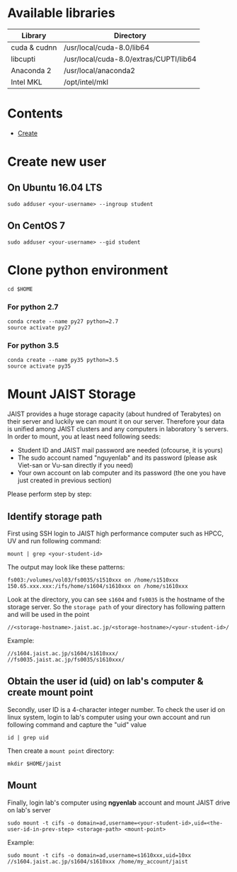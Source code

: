 #  Available libraries
Library | Directory
--- | ---
cuda & cudnn | /usr/local/cuda-8.0/lib64
libcupti | /usr/local/cuda-8.0/extras/CUPTI/lib64
Anaconda 2 | /usr/local/anaconda2
Intel MKL | /opt/intel/mkl


# Contents

- [Create]()
    
#  Create new user 
## On Ubuntu 16.04 LTS
``` 
sudo adduser <your-username> --ingroup student
```
## On CentOS 7
``` 
sudo adduser <your-username> --gid student
```
#  Clone python environment

```
cd $HOME
```
### For python 2.7
``` 
conda create --name py27 python=2.7
source activate py27
```
### For python 3.5
``` 
conda create --name py35 python=3.5
source activate py35
```


# Mount JAIST Storage

JAIST provides a huge storage capacity (about hundred of Terabytes) on their server and luckily we can mount it on our server. Therefore your data is unified among JAIST clusters and any computers in laboratory 's servers. In order to mount, you at least need following seeds:
- Student ID and JAIST mail password are needed (ofcourse, it is yours)
- The sudo account named "nguyenlab" and its password (please ask Viet-san or Vu-san directly if you need)
- Your own account on lab computer and its password (the one you have just created in previous section)

Please perform step by step:

## Identify storage path
First using SSH login to JAIST high performance computer such as HPCC, UV and run following command:

``` 
mount | grep <your-student-id>
```
The output may look like these patterns:

```
fs003:/volumes/vol03/fs0035/s1510xxx on /home/s1510xxx
150.65.xxx.xxx:/ifs/home/s1604/s1610xxx on /home/s1610xxx
```
Look at the directory, you can see ``s1604`` and ``fs0035`` is the hostname of the storage server. So the ``storage path`` of your directory has following pattern and will be used in the point

```
//<storage-hostname>.jaist.ac.jp/<storage-hostname>/<your-student-id>/
```

Example:

```
//s1604.jaist.ac.jp/s1604/s1610xxx/
//fs0035.jaist.ac.jp/fs0035/s1610xxx/
```

## Obtain the user id (uid) on lab's computer & create mount point
Secondly, user ID is a 4-character integer number. To check the user id on linux system, login to lab's computer using your own account and run following command and capture the "uid" value

``` 
id | grep uid
```
Then create a ``mount point`` directory:
```
mkdir $HOME/jaist
```

## Mount 

Finally, login lab's computer using **ngyenlab** account and mount JAIST drive on lab's server

``` 
sudo mount -t cifs -o domain=ad,username=<your-student-id>,uid=<the-user-id-in-prev-step> <storage-path> <mount-point>
```

Example:

``` 
sudo mount -t cifs -o domain=ad,username=s1610xxx,uid=10xx //s1604.jaist.ac.jp/s1604/s1610xxx /home/my_account/jaist
```
